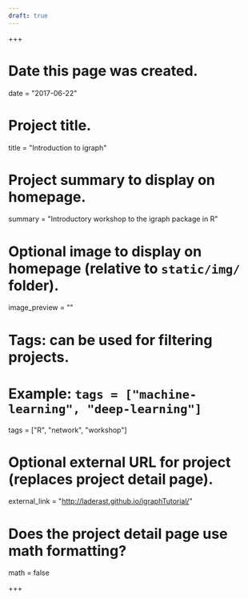 ```yaml
---
draft: true
---
```



+++
# Date this page was created.
date = "2017-06-22"

# Project title.
title = "Introduction to igraph"

# Project summary to display on homepage.
summary = "Introductory workshop to the igraph package in R"

# Optional image to display on homepage (relative to `static/img/` folder).
image_preview = ""

# Tags: can be used for filtering projects.
# Example: `tags = ["machine-learning", "deep-learning"]`
tags = ["R", "network", "workshop"]

# Optional external URL for project (replaces project detail page).
external_link = "http://laderast.github.io/igraphTutorial/"

# Does the project detail page use math formatting?
math = false

+++

